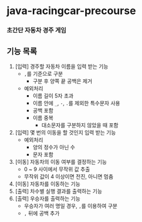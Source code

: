# java-racingcar-precourse
### 초간단 자동차 경주 게임

## 기능 목록
1. [입력] 경주할 자동차 이름을 입력 받는 기능
   * `,`를 기준으로 구분
     - 구분 후 양쪽 끝 공백은 제거
   * 예외처리
        - 이름 길이 5자 초과
        - 이름 안에 `_`, `-`, `.`를 제외한 특수문자 사용
        - 공백 포함
        - 이름 중복
          * 대소문자를 구분하지 않았을 때 포함
2. [입력] 몇 번의 이동을 할 것인지 입력 받는 기능
   * 예외처리
        - 양의 정수가 아닌 수
        - 문자 포함
3. [이동] 자동차의 이동 여부를 결정하는 기능
   * 0 ~ 9 사이에서 무작위 값 추출
   * 무작위 값이 4 이상이면 전진, 아니면 멈춤
4. [이동] 자동차를 이동하는 기능
5. [출력] 차수별 실행 결과를 출력하는 기능
6. [출력] 우승자를 출력하는 기능
   * 우승자가 여러 명일 경우, `,`를 이용하여 구분
   * `,` 뒤에 공백 추가